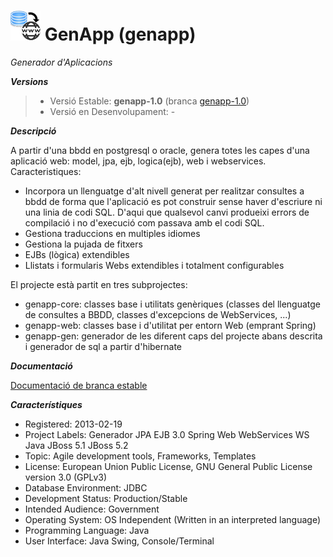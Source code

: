 # ![Logo](https://github.com/GovernIB/maven/blob/binaris/genapp/projectinfo_Attachments/icon.jpg) GenApp (genapp)  
*Generador d'Aplicacions*


***Versions***

> - Versió Estable: __genapp-1.0__ (branca [genapp-1.0](../../tree/genapp-1.0))
> - Versió en Desenvolupament: -


***Descripció***

A partir d'una bbdd en postgresql o oracle, genera totes les capes d'una aplicació web: model, jpa, ejb, logica(ejb), web i webservices. Caracteristiques:
* Incorpora un llenguatge d'alt nivell generat per realitzar consultes a bbdd de forma que l'aplicació es pot construir sense haver d'escriure ni una linia de codi SQL. D'aqui que qualsevol canvi produeixi errors de compilació i no d'execució com passava amb el codi SQL.
* Gestiona traduccions en multiples idiomes
* Gestiona la pujada de fitxers
* EJBs (lògica) extendibles
* Llistats i formularis Webs extendibles i totalment configurables

El projecte està partit en tres subprojectes:
* genapp-core: classes base i utilitats genèriques (classes del llenguatge de consultes a BBDD, classes d'excepcions de WebServices, ...)
* genapp-web: classes base i d'utilitat per entorn Web (emprant Spring)
* genapp-gen: generador de les diferent caps del projecte abans descrita i generador de sql a partir d'hibernate

***Documentació***

[Documentació de branca estable](../../tree/genapp-1.0/README.md#documentaci%C3%B3)



***Característiques***

* Registered: 2013-02-19
* Project Labels: Generador  JPA  EJB 3.0  Spring  Web  WebServices  WS  Java  JBoss 5.1  JBoss 5.2  
* Topic: Agile development tools,  Frameworks,  Templates
* License:  European Union Public License, GNU General Public License version 3.0 (GPLv3)
* Database Environment: JDBC
* Development Status: Production/Stable
* Intended Audience:  Government
* Operating System:  OS Independent (Written in an interpreted language)
* Programming Language: Java
* User Interface: Java Swing, Console/Terminal




